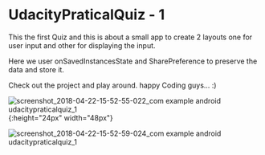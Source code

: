 # UdacityPraticalQuiz - 1
This the first Quiz and this is about a small app to create 2 layouts one for user input and other for displaying the input.

Here we user onSavedInstancesState and SharePreference to preserve the data and store it.

Check out the project and play around. happy Coding guys... :)

![screenshot_2018-04-22-15-52-55-022_com example android udacitypraticalquiz_1](https://user-images.githubusercontent.com/20596385/39093988-2f1a5810-4646-11e8-9c2b-b56467306a0b.png){:height="24px" width="48px"}

![screenshot_2018-04-22-15-52-59-024_com example android udacitypraticalquiz_1](https://user-images.githubusercontent.com/20596385/39093989-315991c2-4646-11e8-8710-f94ad2fbb52f.png)
